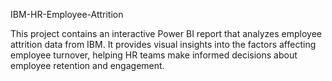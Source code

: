 IBM-HR-Employee-Attrition

This project contains an interactive Power BI report that analyzes employee attrition data from IBM. It provides visual insights into the factors affecting employee turnover, helping HR teams make informed decisions about employee retention and engagement.
